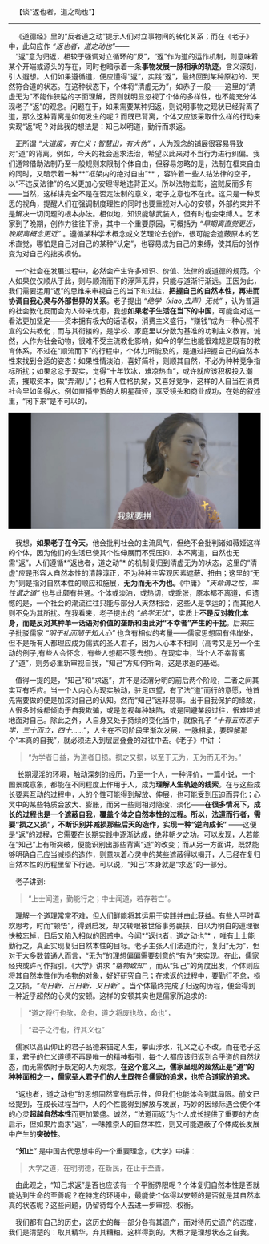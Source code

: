   &emsp;【谈“返也者，道之动也”】

  ---

  &emsp;《道德经》里的“反者道之动”提示人们对立事物间的转化关系；而在《老子》中，此句应作 *“返也者，道之动也”*——
<br>&emsp;“返”意为归返，相较于强调对立循环的“反”，“返”作为道的运作机制，则意味着某个开端或源头的存在，同时也暗示着一条**事物发展一脉相承的轨迹**，含义深刻，引人遐想。人们如果遵循道，便应懂得“返”，实践“返”，最终回到某种原初的、天然符合道的状态。在这种状态下，个体将“清虚无为”，如赤子一般——这里的“清虚无为”不能作狭隘的字面理解，否则就明显忽视了个体的多样性，也不能充分体现老子“返”的观念。问题在于，如果需要某种归返，则说明事物之现状已经背离了道，那么这种背离是如何发生的呢？而既已背离，个体又应该采取什么样的行动来实现“返”呢？对此我的想法是：知己以明道，勤行而求返。

&emsp;正所谓 *“大道废，有仁义；智慧出，有大伪”* ，人为观念的铺展很容易导致对“道”的背离。例如，今天的社会追求法治，希望以此来对不当行为进行纠偏。我们通常借助法制乃至一般规则来限制个体自由，但容易忽略的是，法制在框束自由的同时，又暗示着一种**“框架内的绝对自由”** ，容许着一些人钻法律的空子，以“不违反法律”的名义更加心安理得地违背正义。所以法物滋彰，盗贼反而多有——当然，这样讲完全不是在否定法制的意义，老子之意也不在此。这只是一种反思的视角，提醒人们在强调制度理性的同时也要重视对人心的安顿，外部约束并不是解决一切问题的根本办法。相似地，知识能够武装人，但有时也会束缚人。艺术家到了晚期，创作力往往下滑，其中一个重要原因，可概括为 *“早期离直觉更近，晚期离概念更近”* 。遵循某种学术概念或文艺理论去创作，很可能会遮蔽原本的艺术直觉，哪怕是自己对自己的某种“认定”，也容易成为自己的束缚，使其后的创作变为对自己的拙劣模仿。

&emsp;一个社会在发展过程中，必然会产生许多知识、价值、法律的或道德的规范，个人如果仅仅顺从于此，则与顺流而下的浮萍无异，只能与道渐行渐远。正因为此，我们需要运用“返”的思维来审视自己的当下和过往，**把握自己的自然本性，再进而协调自我心灵与外部世界的关系**。老子提出 *“绝学（xiao,去声）无忧”* ，认为普遍的社会教化反而会为人带来忧患，我想**如果老子生活在当下的中国**，可能会对这一看法更加坚定——资本拥有极大的话语权，消费主义盛行，“赚钱”成为一种心照不宣的公共教化；而与其衔接的，是学校、家庭里以分数为基准的功利主义教育。诚然，人作为社会动物，很难不受主流教化影响，如今的学生也能很难规避既有的教育体系，不过在“顺流而下”的行程中，个体力所能及的，是通过把握自己的自然本性来找到合适的姿态：如果性情淡泊，喜好简朴，则顺其自然，不必为种种竞争指标所扰；如果忿忿于现实，觉得“十年饮冰，难凉热血”，或许就应该积极投入潮流，攫取资本，做“弄潮儿”；也有人性格执拗，又喜好竞争，这样的人自当在消费社会里如鱼得水。例如直播带货的大明星薇娅，享受镜头和商业成功，在她的叙述里，“闲下来”是不可以的。

![](/assets/images/11.jpg)

&emsp;我想，**如果老子在今天**，他会批判社会的主流风气，但绝不会批判诸如薇娅这样的个体，因为他们的生活已使其个性伸展而不受压抑，本不离道，自然也无需“返”。人们遵循*“返也者，道之动”* 的机制复归到清虚无为的状态，这里的“清虚”应是形容人自然本性的清静淳正，不为种种主客观因素遮蔽、扭曲；这里的“无为”则是指对自然本性的顺应和施展，**无为而无不为也。**《中庸》 *“天命谓之性，率性谓之道”* 也与此颇有共通。个体或淡泊，或热切，或乖张，原本都不离道，但遗憾的是，一个社会的潮流往往只能与部分人天然相洽，这些人是幸运的；而其他人则不免为其所扰。在我看来，老子提出的  *“绝学无忧”*，实质上**不是反对教化本身，而是反对某种单一话语对价值的垄断和由此对“不幸者”产生的干扰**。后来庄子批驳儒家 *“明于礼而陋于知人心”* 也含有相似的考量——儒家思想固有伟岸处，但不是所有人都理应成为儒式的圣人君子，因为人心本不相同（高考又是另一个生动的例子,有些人会怀念，有些人想都不愿去想）。在现实中，当个人不幸背离了“道”，则务必重新审视自我，“知己”方知何所向，这是求返的基础。

&emsp;值得一提的是，“知己”和“求返”，并不是泾渭分明的前后两个阶段，二者之间其实互有呼应。当一个人内心为现实触动，驻足四望，有了法“道”而行的意愿，他首先需要做的便是加深对自己的认知。然而“知己”远非易事。出于自我保护的缘故，人很多时候都倾向于自我欺骗，或是忽视每种缺陷，或是回避某段过往，很难坦诚地面对自己。除此之外，人自身又处于持续的变化当中，就像孔子 *“十有五而志于学，三十而立，四十……”*，人生在不同阶段里渐次发展，一脉相承，要理解那个“本真的自我”，就必须进入到层层叠叠的过往中去。《老子》中讲 ：
>“为学者日益，为道者日损。损之又损，以至于无为，无为而无不为。”

&emsp; 长期浸淫的环境，触动深刻的经历，乃至一个人，一种评价，一篇小说，一个图景或意象，都能在不同程度上作用于人，成为**理解人生轨迹的线索**。在与这些成长要素互动的过程中，人的个性可能得到解放、伸展，也可能受到压迫而异化；心灵中的某些特质会放大、膨胀，而另一些则相对隐没、淡化——**在很多情况下，成长的过程也是一个遮蔽自我，覆盖个体之自然本性的过程。所以，法道而行者，需要“损之又损”，不断识别并减损那些后天的造作，实现一种“逆向成长”** ——这便是“返”的过程，它需要在长期实践中逐渐达成，绝非朝夕之功。可以发现，人若能在“知己”上有所突破，便能识别出那些背离“道”的改变；而从另一方面讲，既然能够明确自己应当减损的造作，则意味着心灵中的某些遮蔽得以揭开，人已经在复归自然本性的历程里留下行迹。可以说，“知己”本身就是“求返”的一部分。

&emsp;老子讲到:
>“上士闻道，勤能行之；中士闻道，若存若亡”。

&emsp;理解一个道理常常不难，但人们鲜能将其运用于实践并由此获益。有些人平时喜欢思考，时而“顿悟”，得到启发，却又转眼被世俗事务裹挟，自以为明白的道理很快被忘掉，日后又陷入相似的困惑中。今闻*“返也者，道之动也”* ，唯有上士能勤行之，真正实现复归自然本性的目标。老子主张人们法道而行，复归“无为”，但对于大多数普通人而言，“无为”的理想偏偏需要刻意的“有为”来实现。在此，儒家经典或许可作指引。《大学》讲求 *“格物致知”* ，而从“知己”的角度出发，个体则应将其自然本性作为格物的对象，好好研究自己；在求返的过程中，要勤行不怠，损之又损，*“苟日新，日日新，又日新”* 。当个体最终完成了归返的历程，便会得到一种近乎超然的心灵的安顿。这样的安顿其实也是儒家所追求的:
>“道之将行也欤，命也，道之将废也欤，命也”，

>“君子之行也，行其义也”

&emsp;儒家以高山仰止的君子品德来锚定人生，攀山涉水，礼义之心不改。而在老子这里，君子的仁义道德不再是唯一的精神指引，每个人都应该归返到合乎道的自然状态，而无需依附于既定的人为观念。**在这个意义上，儒家呈现的超然正是“道”的种种面相之一，儒家圣人君子们的人生既符合儒家的追求，也符合道家的追求。**

&emsp;“返也者，道之动也”的思想固然富有启示性，但我们也能体会到其局限。前文已经提到，在成长过程当中，人的个性能得到解放与发展，巧妙的因缘际遇会使个体的心灵**超越自然本性**而更加繁盛。诚然，“法道而返”为个人成长提供了重要的方向启示，但如果片面求“返”，一味推崇人的自然本性，则又可能遮蔽了个体成长发展中产生的**突破性**。

&emsp;**“知止”** 是中国古代思想中的一个重要理念，《大学》中讲：
>大学之道，在明明德，在新民，在止于至善。

&emsp;由此观之，“知己求返”是否也应该有一个平衡界限呢？个体复归自然本性是否就能达到生命的至善呢？在特定的环境中，最能使个体得以安顿的是否就是其自然本真的状态呢？这些问题，仍留待每个人去进一步审视、权衡。  

&emsp;我们都有自己的历史，这历史的每一部分各有其遗产，而对待历史遗产的态度，我们是清楚的：取其精华，弃其糟粕。这样得到的，大概才是理想状态之自我。
